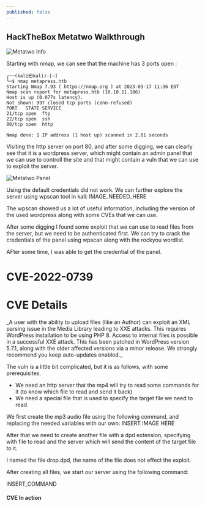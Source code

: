 ```yaml
---
published: false
---
```

## HackTheBox Metatwo Walkthrough

![Metatwo Info]({{site.baseurl}}/images/metatwo_info.jpg)


Starting with nmap, we can see that the machine has 3 ports open :


```
┌──(kali㉿kali)-[~]
└─$ nmap metapress.htb    
Starting Nmap 7.93 ( https://nmap.org ) at 2023-03-17 11:36 EDT
Nmap scan report for metapress.htb (10.10.11.186)
Host is up (0.077s latency).
Not shown: 997 closed tcp ports (conn-refused)
PORT   STATE SERVICE
21/tcp open  ftp
22/tcp open  ssh
80/tcp open  http

Nmap done: 1 IP address (1 host up) scanned in 2.81 seconds

```
Visiting the http server on port 80, and after some digging, we can clearly see that it is a wordpress server, which might contain an admin panel that we can use to controll the site and that might contain a vuln that we can use to exploit the server.

![Metatwo Panel]({{site.baseurl}}/_posts/metatwo/panel.jpg)

Using the default credentials did not work. We can further explore the server using wpscan tool in kali:
IMAGE_NEEDED_HERE

The wpscan showed us a lot of useful information, including the version of the used wordpress along with some CVEs that we can use.

After some digging I found some exploit that we can use to read files from the server, but we need to be authenticated first. We can try to crack the credentials of the panel using wpscan along with the rockyou wordlist.

AFter some time, I was able to get the credential of the panel.

# ****CVE-2022-0739****

<h1>CVE Details</h1>
_A user with the ability to upload files (like an Author) can exploit an XML parsing issue in the Media Library leading to XXE attacks. This requires WordPress installation to be using PHP 8. Access to internal files is possible in a successful XXE attack. This has been patched in WordPress version 5.7.1, along with the older affected versions via a minor release. We strongly recommend you keep auto-updates enabled._


The vuln is a little bit complicated, but it is as follows, with some prerequisites.

- We need an http server that the mp4 will try to read some commands for it (to know which file to read and send it back)
- We need a special file that is used to specify the target file we need to read.

We first create the mp3 audio file using the following command, and replacing the needed variables with our own:
INSERT IMAGE HERE

After that we need to create another file with a dpd extension, specifying with file to read and the server which will send the content of the target file to it.

I named the file drop.dpd, the name of the file does not effect the exploit.

After creating all files, we start our server using the following command:

INSERT_COMMAND

#### CVE In action
